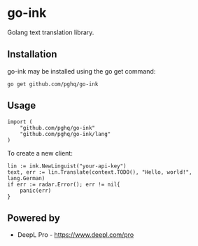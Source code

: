 # go-ink
Golang text translation library.

## Installation

go-ink may be installed using the go get command:

```
go get github.com/pghq/go-ink
```
## Usage

```
import (
    "github.com/pghq/go-ink"
    "github.com/pghq/go-ink/lang"
)
```

To create a new client:

```
lin := ink.NewLinguist("your-api-key")
text, err := lin.Translate(context.TODO(), "Hello, world!", lang.German)
if err := radar.Error(); err != nil{
    panic(err)
}
```

## Powered by
* DeepL Pro - https://www.deepl.com/pro 
